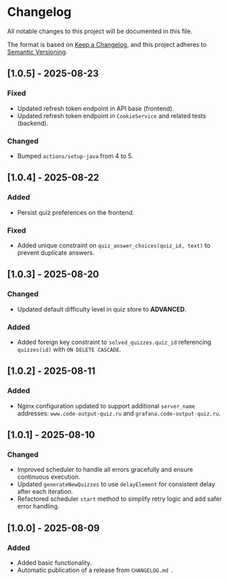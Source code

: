 # Changelog

All notable changes to this project will be documented in this file.

The format is based on [Keep a Changelog](https://keepachangelog.com/en/1.0.0/),
and this project adheres to [Semantic Versioning](https://semver.org/spec/v2.0.0.html).

## [1.0.5] - 2025-08-23

### Fixed

- Updated refresh token endpoint in API base (frontend).
- Updated refresh token endpoint in `CookieService` and related tests (backend).

### Changed

- Bumped `actions/setup-java` from 4 to 5.

## [1.0.4] - 2025-08-22

### Added

- Persist quiz preferences on the frontend.

### Fixed

- Added unique constraint on `quiz_answer_choices(quiz_id, text)` to prevent duplicate answers.

## [1.0.3] - 2025-08-20

### Changed

- Updated default difficulty level in quiz store to **ADVANCED**.

### Added

- Added foreign key constraint to `solved_quizzes.quiz_id` referencing `quizzes(id)` with
  `ON DELETE CASCADE`.

## [1.0.2] - 2025-08-11

### Added

- Nginx configuration updated to support additional `server_name` addresses:
  `www.code-output-quiz.ru` and `grafana.code-output-quiz.ru`.

## [1.0.1] - 2025-08-10

### Changed

- Improved scheduler to handle all errors gracefully and ensure continuous execution.
- Updated `generateNewQuizzes` to use `delayElement` for consistent delay after each iteration.
- Refactored scheduler `start` method to simplify retry logic and add safer error handling.

## [1.0.0] - 2025-08-09

### Added

- Added basic functionality.
- Automatic publication of a release from `CHANGELOG.md `.
